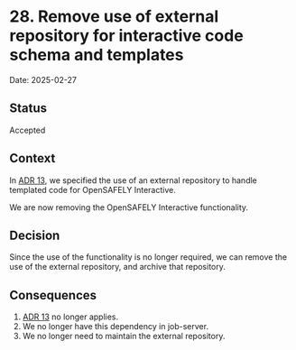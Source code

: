 # 28. Remove use of external repository for interactive code schema and templates

Date: 2025-02-27

## Status

Accepted

## Context

In [ADR 13](0013-interactive-templates-repo.md), we specified the use of
an external repository to handle templated code for OpenSAFELY
Interactive.

We are now removing the OpenSAFELY Interactive functionality.

## Decision

Since the use of the functionality is no longer required, we can remove
the use of the external repository, and archive that repository.

## Consequences

1. [ADR 13](0013-interactive-templates-repo.md) no longer applies.
2. We no longer have this dependency in job-server.
3. We no longer need to maintain the external repository.
